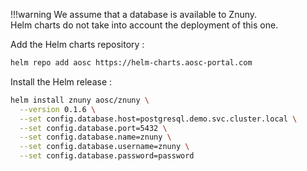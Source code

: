 !!!warning
    We assume that a database is available to Znuny.  
    Helm charts do not take into account the deployment of this one.

Add the Helm charts repository :

```bash
helm repo add aosc https://helm-charts.aosc-portal.com
```

Install the Helm release :

```bash
helm install znuny aosc/znuny \
  --version 0.1.6 \
  --set config.database.host=postgresql.demo.svc.cluster.local \
  --set config.database.port=5432 \
  --set config.database.name=znuny \
  --set config.database.username=znuny \
  --set config.database.password=password
```


